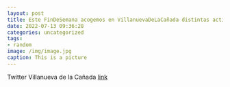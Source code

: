 ```yaml
---
layout: post
title: Este FinDeSemana acogemos en VillanuevaDeLaCañada distintas actividades culturales en el marco de las II Jornadas de la Comarc...
date: 2022-07-13 09:36:28
categories: uncategorized
tags:
- random
image: /img/image.jpg
caption: This is a picture
---
```

Twitter Villanueva de la Cañada [link](https://twitter.com/AytoVDLCanada/status/1546832404870037505)
